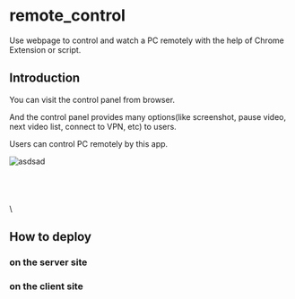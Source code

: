 # remote_control
Use webpage to control and watch a PC remotely with the help of Chrome Extension or script.

## Introduction
You can visit the control panel from browser.  

And the control panel provides many options(like screenshot, pause video, next video list, connect to VPN, etc) to users.  

Users can control PC remotely by this app.  

![asdsad](https://i.imgur.com/BLGGzRt.png)
\
\
\
\
\
\

## How to deploy

### on the server site


### on the client site
